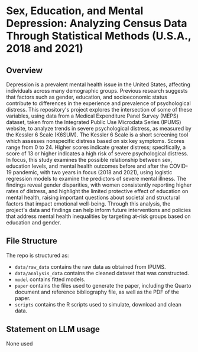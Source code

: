 # Sex, Education, and Mental Depression: Analyzing Census Data Through Statistical Methods (U.S.A., 2018 and 2021) 

## Overview

Depression is a prevalent mental health issue in the United States, affecting individuals across many demographic groups. Previous research suggests that factors such as gender, education, and socioeconomic status contribute to differences in the experience and prevalence of psychological distress. This repository's project explores the intersection of some of these variables, using data from a Medical Expenditure Panel Survey (MEPS) dataset, taken from the Integrated Public Use Microdata Series (IPUMS) website, to analyze trends in severe psychological distress, as measured by the Kessler 6 Scale (K6SUM). The Kessler 6 Scale is a short screening tool which assesses nonspecific distress based on six key symptoms. Scores range from 0 to 24. Higher scores indicate greater distress; specifically, a score of 13 or higher indicates a high risk of severe psychological distress. In focus, this study examines the possible relationship between sex, education levels, and mental health outcomes before and after the COVID-19 pandemic, with two years in focus (2018 and 2021), using logistic regression models to examine the predictors of severe mental illness. The findings reveal gender disparities, with women consistently reporting higher rates of distress, and highlight the limited protective effect of education on mental health, raising important questions about societal and structural factors that impact emotional well-being. Through this analysis, the project's data and findings can help inform future interventions and policies that address mental health inequalities by targeting at-risk groups based on education and gender.

## File Structure

The repo is structured as:

-   `data/raw_data` contains the raw data as obtained from IPUMS.
-   `data/analysis_data` contains the cleaned dataset that was constructed.
-   `model` contains fitted models. 
-   `paper` contains the files used to generate the paper, including the Quarto document and reference bibliography file, as well as the PDF of the paper. 
-   `scripts` contains the R scripts used to simulate, download and clean data.


## Statement on LLM usage

None used
